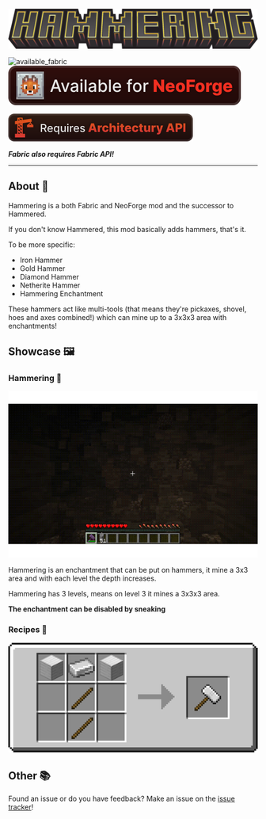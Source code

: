 ![hammering_title](assets/hammering_title.png)

![available_fabric](https://github.com/intergrav/devins-badges/raw/refs/heads/v3/assets/compact/supported/fabric_vector.svg)
![available_neoforge](https://raw.githubusercontent.com/intergrav/devins-badges/6bbf631df06444d1f1669f514e32bb5ab93bb0e3/assets/compact/supported/neoforge_vector.svg)

![requires_architectury](https://github.com/intergrav/devins-badges/raw/refs/heads/v3/assets/compact/requires/architectury-api_vector.svg)

***Fabric also requires Fabric API!***

---

## About 📖

Hammering is a both Fabric and NeoForge mod and the successor to Hammered.

If you don't know Hammered, this mod basically adds hammers, that's it.

To be more specific:
- Iron Hammer
- Gold Hammer
- Diamond Hammer
- Netherite Hammer
- Hammering Enchantment

These hammers act like multi-tools (that means they're pickaxes, shovel, hoes and axes combined!)
which can mine up to a 3x3x3 area with enchantments!

## Showcase 🖼️

### Hammering 📕

![hammering](assets/hammering.gif)

Hammering is an enchantment that can be put on hammers, it mine a 3x3 area and with each level the depth
increases.

Hammering has 3 levels, means on level 3 it mines a 3x3x3 area.

**The enchantment can be disabled by sneaking**

### Recipes 🔨

![recipes](assets/recipes.gif)

## Other 📚

Found an issue or do you have feedback? Make an issue on the [issue tracker](https://github.com/Command17/Hammering/issues)!